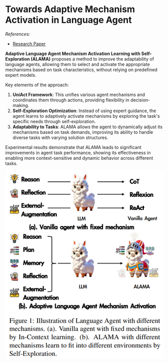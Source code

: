 # Towards Adaptive Mechanism Activation in Language Agent
*References:*
- [Research Paper](https://arxiv.org/pdf/2412.00722)

**Adaptive Language Agent Mechanism Activation Learning with Self-Exploration (ALAMA)** proposes a method to improve the adaptability of language agents, allowing them to select and activate the appropriate mechanisms based on task characteristics, without relying on predefined expert models.

Key elements of the approach:

1. **UniAct Framework**: This unifies various agent mechanisms and coordinates them through actions, providing flexibility in decision-making.
2. **Self-Exploration Optimization**: Instead of using expert guidance, the agent learns to adaptively activate mechanisms by exploring the task's specific needs through self-exploration.
3. **Adaptability to Tasks**: ALAMA allows the agent to dynamically adjust its mechanisms based on task demands, improving its ability to handle diverse tasks with varying solution structures.

Experimental results demonstrate that ALAMA leads to significant improvements in agent task performance, showing its effectiveness in enabling more context-sensitive and dynamic behavior across different tasks.

![](./images/adaptive-mechanism.png)
# 